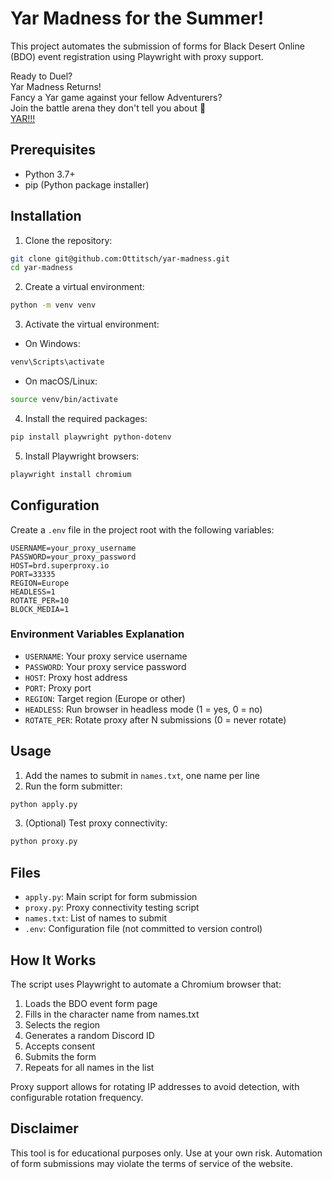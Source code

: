 # Yar Madness for the Summer!

This project automates the submission of forms for Black Desert Online (BDO) event registration using Playwright with proxy support.  

Ready to Duel?  
Yar Madness Returns!  
Fancy a Yar game against your fellow Adventurers?  
Join the battle arena they don't tell you about 👀  
[YAR!!!](https://www.naeu.playblackdesert.com/en-US/News/Detail?groupContentNo=8987&countryType=en-US)

## Prerequisites

* Python 3.7+
* pip (Python package installer)

## Installation

1. Clone the repository:

```bash
git clone git@github.com:Ottitsch/yar-madness.git
cd yar-madness
   ```

2. Create a virtual environment:

```bash
python -m venv venv
   ```

3. Activate the virtual environment:

* On Windows:

```bash
venv\Scripts\activate
   ```

   * On macOS/Linux:

```bash
source venv/bin/activate
   ```

4. Install the required packages:

```bash
pip install playwright python-dotenv
   ```

5. Install Playwright browsers:

```bash
playwright install chromium
   ```

## Configuration

Create a `.env` file in the project root with the following variables:

```env
USERNAME=your_proxy_username
PASSWORD=your_proxy_password
HOST=brd.superproxy.io
PORT=33335
REGION=Europe
HEADLESS=1
ROTATE_PER=10
BLOCK_MEDIA=1
```

### Environment Variables Explanation

* `USERNAME`: Your proxy service username
* `PASSWORD`: Your proxy service password
* `HOST`: Proxy host address
* `PORT`: Proxy port
* `REGION`: Target region (Europe or other)
* `HEADLESS`: Run browser in headless mode (1 = yes, 0 = no)
* `ROTATE_PER`: Rotate proxy after N submissions (0 = never rotate)

## Usage

1. Add the names to submit in `names.txt`, one name per line
2. Run the form submitter:

```bash
python apply.py
   ```

3. (Optional) Test proxy connectivity:

```bash
python proxy.py
   ```

## Files

* `apply.py`: Main script for form submission
* `proxy.py`: Proxy connectivity testing script
* `names.txt`: List of names to submit
* `.env`: Configuration file (not committed to version control)

## How It Works

The script uses Playwright to automate a Chromium browser that:

1. Loads the BDO event form page
2. Fills in the character name from names.txt
3. Selects the region
4. Generates a random Discord ID
5. Accepts consent
6. Submits the form
7. Repeats for all names in the list

Proxy support allows for rotating IP addresses to avoid detection, with configurable rotation frequency.

## Disclaimer

This tool is for educational purposes only. Use at your own risk. Automation of form submissions may violate the terms of service of the website.

